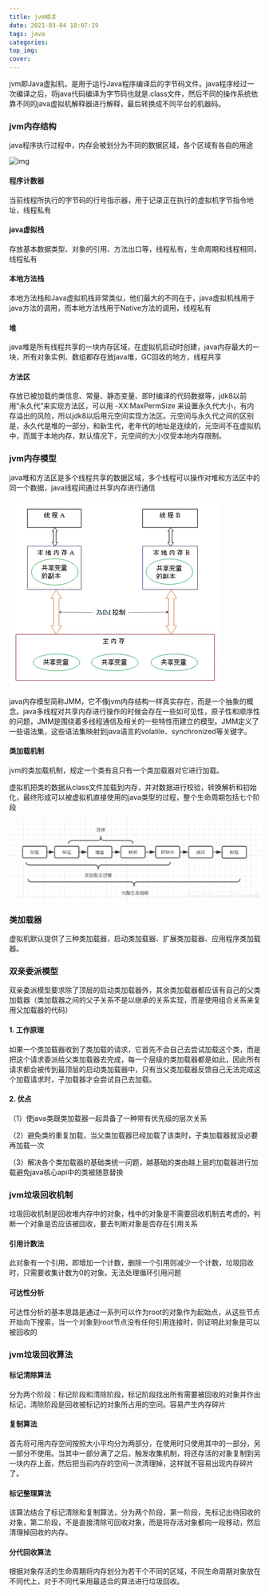 ```yaml
---
title: jvm相关
date: 2021-03-04 18:07:19
tags: java
categories:
top_img:
cover:
---
```


jvm即Java虚拟机，是用于运行Java程序编译后的字节码文件。java程序经过一次编译之后，将java代码编译为字节码也就是.class文件，然后不同的操作系统依靠不同的java虚拟机解释器进行解释，最后转换成不同平台的机器码。

### jvm内存结构

java程序执行过程中，内存会被划分为不同的数据区域，各个区域有各自的用途

![img](E:\github\myblog\source\images\42a98226cffc1e172f8eb8b46449db05728de965.jpeg)

#### 程序计数器

当前线程所执行的字节码的行号指示器，用于记录正在执行的虚拟机字节指令地址，线程私有

#### java虚拟栈

存放基本数据类型、对象的引用、方法出口等，线程私有，生命周期和线程相同，线程私有

#### 本地方法栈

本地方法栈和Java虚拟机栈非常类似，他们最大的不同在于，java虚拟机栈用于java方法的调用，而本地方法栈用于Native方法的调用，线程私有

#### 堆

java堆是所有线程共享的一块内存区域，在虚拟机启动时创建，java内存最大的一块，所有对象实例、数组都存在放java堆，GC回收的地方，线程共享

#### 方法区

存放已被加载的类信息、常量、静态变量、即时编译的代码数据等，jdk8以前用“永久代”来实现方法区，可以用 -XX:MaxPermSize 来设置永久代大小，有内存溢出的风险，所以jdk8以后用元空间实现方法区。元空间与永久代之间的区别是，永久代是堆的一部分，和新生代，老年代的地址是连续的，元空间不在虚拟机中，而属于本地内存，默认情况下，元空间的大小仅受本地内存限制。

### jvm内存模型

java堆和方法区是多个线程共享的数据区域，多个线程可以操作对堆和方法区中的同一个数据，java线程间通过共享内存进行通信

![img](images/845143-171be58948f37fcc.png)

java内存模型简称JMM，它不像jvm内存结构一样真实存在，而是一个抽象的概念。java多线程对共享内存进行操作的时候会存在一些如可见性，原子性和顺序性的问题，JMM是围绕着多线程通信及相关的一些特性而建立的模型。JMM定义了一些语法集，这些语法集映射到java语言的volatile、synchronized等关键字。

#### 类加载机制

jvm的类加载机制，规定一个类有且只有一个类加载器对它进行加载。

虚拟机把类的数据从class文件加载到内存，并对数据进行校验，转换解析和初始化，最终形成可以被虚拟机直接使用的java类型的过程，整个生命周期包括七个阶段

![img](images/20180511132622740)

### 类加载器

虚拟机默认提供了三种类加载器，启动类加载器、扩展类加载器、应用程序类加载器。

### 双亲委派模型

双亲委派模型要求除了顶层的启动类加载器外，其余类加载器都应该有自己的父类加载器（类加载器之间的父子关系不是以继承的关系实现，而是使用组合关系来复用父加载器的代码）

#### 1. 工作原理

如果一个类加载器收到了类加载的请求，它首先不会自己去尝试加载这个类，而是把这个请求委派给父类加载器去完成，每一个层级的类加载器都是如此，因此所有请求都会被传到最顶层的启动类加载器中，只有当父类加载器反馈自己无法完成这个加载请求时，子加载器才会尝试自己去加载。

#### 2. 优点

（1）使java类跟类加载器一起具备了一种带有优先级的层次关系

（2）避免类的重复加载，当父类加载器已经加载了该类时，子类加载器就没必要再加载一次

（3）解决各个类加载器的基础类统一问题，越基础的类由越上层的加载器进行加载避免java核心api中的类被随意替换

### jvm垃圾回收机制

垃圾回收机制是回收堆内存中的对象，栈中的对象是不需要回收机制去考虑的，判断一个对象是否应该被回收，要去判断对象是否存在引用关系

#### 引用计数法 

此对象有一个引用，即增加一个计数，删除一个引用则减少一个计数，垃圾回收时，只需要收集计数为0的对象。无法处理循环引用问题

#### 可达性分析

可达性分析的基本思路是通过一系列可以作为root的对象作为起始点，从这些节点开始向下搜索，当一个对象到root节点没有任何引用连接时，则证明此对象是可以被回收的

### jvm垃圾回收算法

#### 标记清除算法

分为两个阶段：标记阶段和清除阶段，标记阶段找出所有需要被回收的对象并作出标记，清除阶段是回收被标记的对象所占用的空间。容易产生内存碎片

#### 复制算法

首先将可用内存空间按照大小平均分为两部分，在使用时只使用其中的一部分，另一部分不使用。当其中一部分满了之后，触发收集机制，将还存活的对象复制到另一块内存上面，然后把当前内存的空间一次清理掉，这样就不容易出现内存碎片了。

#### 标记整理算法

该算法结合了标记清除和复制算法，分为两个阶段，第一阶段，先标记出待回收的对象，第二阶段，不是直接清除可回收对象，而是将存活对象都向一段移动，然后清理掉回收的内存。

#### 分代回收算法

根据对象存活的生命周期将内存划分为若干个不同的区域，不同生命周期对象放在不同代上，对于不同代采用最适合的算法进行垃圾回收。